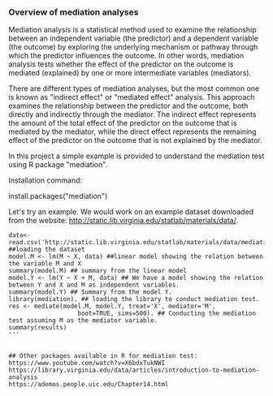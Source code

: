 
### Overview of mediation analyses

Mediation analysis is a statistical method used to examine the relationship between an independent variable (the predictor) and a dependent variable (the outcome) by exploring the underlying mechanism or pathway through which the predictor influences the outcome. In other words, mediation analysis tests whether the effect of the predictor on the outcome is mediated (explained) by one or more intermediate variables (mediators).

There are different types of mediation analyses, but the most common one is known as "indirect effect" or "mediated effect" analysis. This approach examines the relationship between the predictor and the outcome, both directly and indirectly through the mediator. The indirect effect represents the amount of the total effect of the predictor on the outcome that is mediated by the mediator, while the direct effect represents the remaining effect of the predictor on the outcome that is not explained by the mediator.

In this project a simple example is provided to understand the mediation test using R package "mediation". 


Installation command:

install.packages("mediation")

Let's try an example. We would work on an example dataset downloaded from the website: http://static.lib.virginia.edu/statlab/materials/data/.

```
data<- read.csv('http://static.lib.virginia.edu/statlab/materials/data/mediationData.csv') ##loading the dataset
model.M <- lm(M ~ X, data) ##linear model showing the relation between the variable M and X
summary(model.M) ## summary from the linear model 
model.Y <- lm(Y ~ X + M, data) ## We have a model showing the relation between Y and X and M as independent variables.
summary(model.Y) ## Summary from the model Y.
library(mediation). ## loading the library to conduct mediation test.
res <- mediate(model.M, model.Y, treat='X', mediator='M',
                   boot=TRUE, sims=500). ## Conducting the mediation test assuming M as the mediator variable.
summary(results)
'''


## Other packages available in R for mediation test: https://www.youtube.com/watch?v=X6bdxTukNWI
https://library.virginia.edu/data/articles/introduction-to-mediation-analysis
https://ademos.people.uic.edu/Chapter14.html
